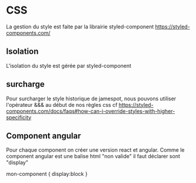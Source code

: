 
# CSS

La gestion du style est faite par la librairie styled-component
https://styled-components.com/



## Isolation

L'isolation du style est gérée par styled-component

## surcharge

Pour surcharger le style historique de jamespot, nous pouvons utiliser l'opérateur &&& au début de nos règles css
cf https://styled-components.com/docs/faqs#how-can-i-override-styles-with-higher-specificity


## Component angular

Pour chaque component on créer une version react et angular.
Comme le component angular est une balise html "non valide" il faut déclarer sont "display"

mon-component { display:block }